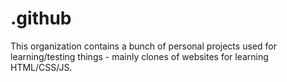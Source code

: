 # .github

This organization contains a bunch of personal projects used for learning/testing things - mainly clones of websites for learning HTML/CSS/JS.
